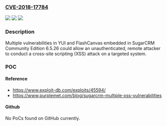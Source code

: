 ### [CVE-2018-17784](https://cve.mitre.org/cgi-bin/cvename.cgi?name=CVE-2018-17784)
![](https://img.shields.io/static/v1?label=Product&message=n%2Fa&color=blue)
![](https://img.shields.io/static/v1?label=Version&message=n%2Fa&color=blue)
![](https://img.shields.io/static/v1?label=Vulnerability&message=n%2Fa&color=brighgreen)

### Description

Multiple vulnerabilities in YUI and FlashCanvas embedded in SugarCRM Community Edition 6.5.26 could allow an unauthenticated, remote attacker to conduct a cross-site scripting (XSS) attack on a targeted system.

### POC

#### Reference
- https://www.exploit-db.com/exploits/45594/
- https://www.purplemet.com/blog/sugarcrm-multiple-xss-vulnerabilities

#### Github
No PoCs found on GitHub currently.


